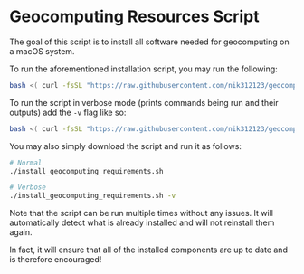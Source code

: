 # Geocomputing Resources Script

The goal of this script is to install all software needed for geocomputing on a macOS system.

To run the aforementioned installation script, you may run the following:

```bash
bash <( curl -fsSL "https://raw.githubusercontent.com/nik312123/geocomputing-resources-script/master/install_geogcomputing_requirements.sh" )
```

To run the script in verbose mode (prints commands being run and their outputs) add the `-v` flag like so:

```bash
bash <( curl -fsSL "https://raw.githubusercontent.com/nik312123/geocomputing-resources-script/master/install_geocomputing_requirements.sh" ) -v
```

You may also simply download the script and run it as follows:

```bash
# Normal
./install_geocomputing_requirements.sh

# Verbose
./install_geocomputing_requirements.sh -v
```

Note that the script can be run multiple times without any issues. It will automatically detect what is already installed and will not reinstall them again.

In fact, it will ensure that all of the installed components are up to date and is therefore encouraged!
